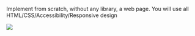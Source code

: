 Implement from scratch, without any library, a web page. You will use all HTML/CSS/Accessibility/Responsive design

<img src="https://github.com/CllaudiaB/holbertonschool-headphones/tree/master/images/01_headphones_desktop@2x.png">
